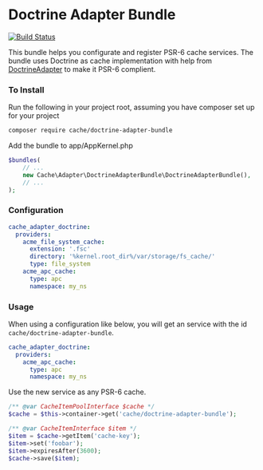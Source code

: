 # Doctrine Adapter Bundle
[![Build Status](https://travis-ci.org/php-cache/doctrine-adapter-bundle.png?branch=master)](https://travis-ci.org/php-cache/doctrine-adapter-bundle)

This bundle helps you configurate and register PSR-6 cache services. The bundle uses Doctrine as cache implementation 
with help from [DoctrineAdapter] to make it PSR-6 complient. 

### To Install

Run the following in your project root, assuming you have composer set up for your project
```sh
composer require cache/doctrine-adapter-bundle
```

Add the bundle to app/AppKernel.php

```php
$bundles(
    // ...
    new Cache\Adapter\DoctrineAdapterBundle\DoctrineAdapterBundle(),
    // ...
);
```


### Configuration

```yaml
cache_adapter_doctrine:
  providers:
    acme_file_system_cache:
      extension: '.fsc'
      directory: '%kernel.root_dir%/var/storage/fs_cache/'
      type: file_system
    acme_apc_cache:
      type: apc
      namespace: my_ns
```

### Usage

When using a configuration like below, you will get an service with the id `cache/doctrine-adapter-bundle`.
```yaml
cache_adapter_doctrine:
  providers:
    acme_apc_cache:
      type: apc
      namespace: my_ns
```

Use the new service as any PSR-6 cache. 
 
``` php
/** @var CacheItemPoolInterface $cache */
$cache = $this->container->get('cache/doctrine-adapter-bundle');

/** @var CacheItemInterface $item */
$item = $cache->getItem('cache-key');
$item->set('foobar');
$item->expiresAfter(3600);
$cache->save($item);
```

[DoctrineAdapter]: https://github.com/php-cache/doctrine-adapter